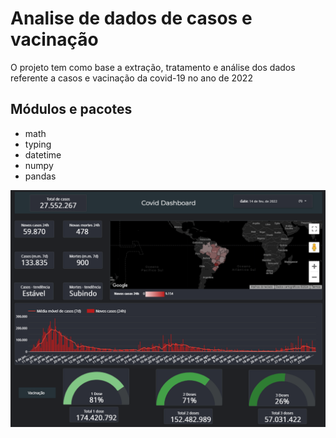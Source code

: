 # Analise de dados de casos e vacinação

O projeto tem como base a extração, tratamento e análise dos dados referente a casos e vacinação da covid-19 no ano de 2022

## Módulos e pacotes

- math
- typing
- datetime
- numpy
- pandas

![alt text](dashboard.png)